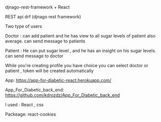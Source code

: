 djnago-rest-framework + React <br>

REST api drf (djnago rest framework) <br>

Two type of users <br>

Doctor : can add patient and he has view to all sugar levels of patient also average. can send message to patients <br>

Patient : He can put sugar level , and he has an insight on his sugar levels. can send message to doctor <br>

While you're creating profile you have choice you can select doctor or patient , token will be created automatically <br>

App: https://app-for-diabetic-react.herokuapp.com/ <br>

App_For_Diabetic_back_end: https://github.com/kdrozdz/App_For_Diabetic_back_end <br>

I used : React , css <br>

Packeage: react-cookies <br>
